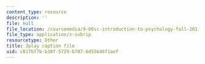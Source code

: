 ```yaml
---
content_type: resource
description: ''
file: null
file_location: /coursemedia/9-00sc-introduction-to-psychology-fall-2011/c81fbf7bb30f5729b7076d55646f1aef_Vko17una2Zw.vtt
file_type: application/x-subrip
resourcetype: Other
title: 3play caption file
uid: c81fbf7b-b30f-5729-b707-6d55646f1aef
---
```

